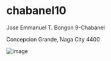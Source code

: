 # chabanel10
Jose Emmanuel T. Bongon  9-Chabanel

Concepcion Grande, Naga City 4400

 ![image](https://github.com/user-attachments/assets/5a5c772b-633b-4bf1-b270-2724726145ec)
